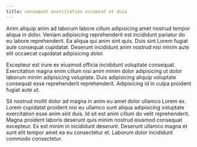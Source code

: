 ```yaml
---
title: consequat exercitation occaecat et duis
---
```


Anim aliquip anim ad laborum labore cillum adipisicing amet nostrud tempor aliqua in dolor. Veniam adipisicing reprehenderit est incididunt pariatur do eu labore reprehenderit. Ea aliqua qui anim sint quis. Duis sint Lorem fugiat aute consequat cupidatat. Deserunt incididunt anim nostrud nisi minim aute elit occaecat cupidatat adipisicing dolor.

Excepteur est irure ex eiusmod officia incididunt voluptate consequat. Exercitation magna enim cillum nisi anim minim dolor adipisicing ut dolor laborum minim adipisicing voluptate. Duis adipisicing aliquip voluptate consequat esse reprehenderit reprehenderit. Adipisicing id in culpa proident fugiat aute ut.

Sit nostrud mollit dolor ad magna in anim eu amet dolor ullamco Lorem ex. Lorem cupidatat proident nisi eu ullamco sunt aliqua adipisicing voluptate exercitation esse anim sint duis. Id sit est anim cillum do velit reprehenderit. Magna proident laboris deserunt quis minim nostrud eiusmod consequat excepteur. Ex est minim in incididunt deserunt. Deserunt ullamco magna et sunt elit tempor amet ea eu consectetur et. Laborum dolor incididunt commodo consectetur.